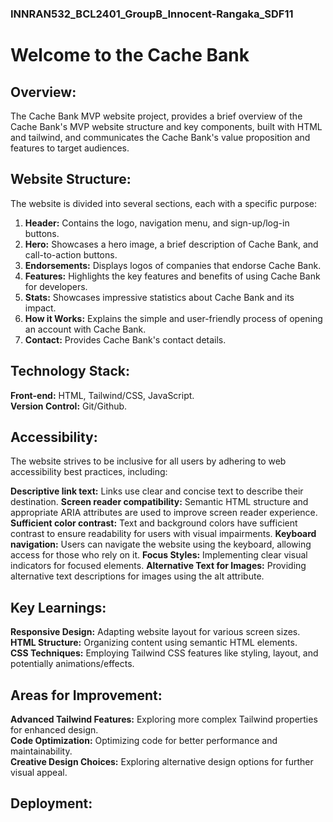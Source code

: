 ### INNRAN532_BCL2401_GroupB_Innocent-Rangaka_SDF11

# Welcome to the Cache Bank

## Overview:

The Cache Bank MVP website project, provides a brief overview of the Cache Bank's MVP website structure and key components, built with HTML and tailwind, and communicates the Cache Bank's value proposition and features to target audiences.

## Website Structure:

The website is divided into several sections, each with a specific purpose:

1. **Header:** Contains the logo, navigation menu, and sign-up/log-in buttons.<br>
3. **Hero:** Showcases a hero image, a brief description of Cache Bank, and call-to-action buttons.<br>
4. **Endorsements:** Displays logos of companies that endorse Cache Bank.<br>
5. **Features:** Highlights the key features and benefits of using Cache Bank for developers.<br>
6. **Stats:** Showcases impressive statistics about Cache Bank and its impact.<br>
7. **How it Works:** Explains the simple and user-friendly process of opening an account with Cache Bank.<br>
8. **Contact:** Provides Cache Bank's contact details.

## Technology Stack:

**Front-end:** HTML, Tailwind/CSS, JavaScript.<br>
**Version Control:** Git/Github.

## Accessibility:

The website strives to be inclusive for all users by adhering to web accessibility best practices, including:

**Descriptive link text:** Links use clear and concise text to describe their destination.
**Screen reader compatibility:** Semantic HTML structure and appropriate ARIA attributes are used to improve screen reader experience.
**Sufficient color contrast:** Text and background colors have sufficient contrast to ensure readability for users with visual impairments.
**Keyboard navigation:** Users can navigate the website using the keyboard, allowing access for those who rely on it.
**Focus Styles:** Implementing clear visual indicators for focused elements.
**Alternative Text for Images:** Providing alternative text descriptions for images using the alt attribute.

## Key Learnings:

**Responsive Design:** Adapting website layout for various screen sizes.<br>
**HTML Structure:** Organizing content using semantic HTML elements.<br>
**CSS Techniques:** Employing Tailwind CSS features like styling, layout, and potentially animations/effects.

## Areas for Improvement:

**Advanced Tailwind Features:** Exploring more complex Tailwind properties for enhanced design.<br>
**Code Optimization:** Optimizing code for better performance and maintainability.<br>
**Creative Design Choices:** Exploring alternative design options for further visual appeal.

## Deployment:

## 